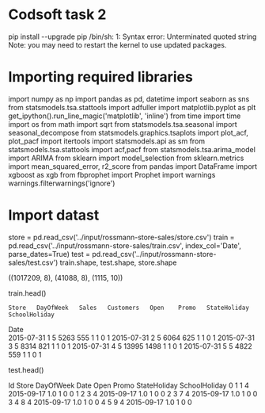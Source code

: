 # Codsoft task 2

pip install --upgrade pip
/bin/sh: 1: Syntax error: Unterminated quoted string
Note: you may need to restart the kernel to use updated packages.

# Importing required libraries
import numpy as np
import pandas as pd, datetime
import seaborn as sns
from statsmodels.tsa.stattools import adfuller
import matplotlib.pyplot as plt
get_ipython().run_line_magic('matplotlib', 'inline')
from time import time
import os
from math import sqrt
from statsmodels.tsa.seasonal import seasonal_decompose
from statsmodels.graphics.tsaplots import plot_acf, plot_pacf
import itertools
import statsmodels.api as sm
from statsmodels.tsa.stattools import acf,pacf
from statsmodels.tsa.arima_model import  ARIMA
from sklearn import model_selection
from sklearn.metrics import mean_squared_error, r2_score
from pandas import DataFrame
import xgboost as xgb
from fbprophet import Prophet
import warnings
warnings.filterwarnings('ignore')

# Import datast 
store = pd.read_csv('../input/rossmann-store-sales/store.csv')
train = pd.read_csv('../input/rossmann-store-sales/train.csv', index_col='Date', parse_dates=True)
test = pd.read_csv('../input/rossmann-store-sales/test.csv')
train.shape, test.shape, store.shape

((1017209, 8), (41088, 8), (1115, 10))

train.head()

	Store	DayOfWeek	Sales	Customers	Open	Promo	StateHoliday	SchoolHoliday
Date								
2015-07-31	1	5	5263	555	1	1	0	1
2015-07-31	2	5	6064	625	1	1	0	1
2015-07-31	3	5	8314	821	1	1	0	1
2015-07-31	4	5	13995	1498	1	1	0	1
2015-07-31	5	5	4822	559	1	1	0	1


test.head()

Id	Store	DayOfWeek	Date	Open	Promo	StateHoliday	SchoolHoliday
0	1	1	4	2015-09-17	1.0	1	0	0
1	2	3	4	2015-09-17	1.0	1	0	0
2	3	7	4	2015-09-17	1.0	1	0	0
3	4	8	4	2015-09-17	1.0	1	0	0
4	5	9	4	2015-09-17	1.0	1	0	0



